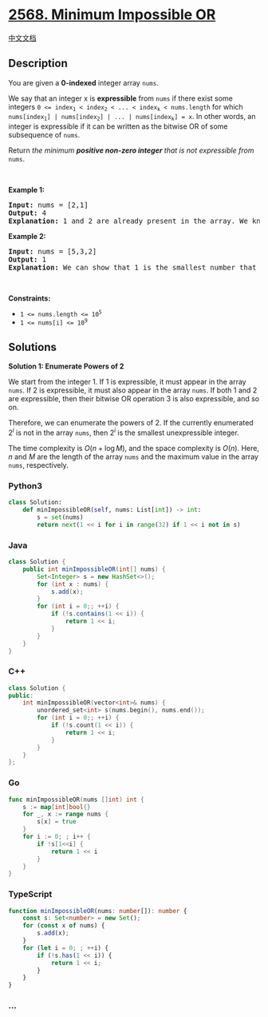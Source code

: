 # [2568. Minimum Impossible OR](https://leetcode.com/problems/minimum-impossible-or)

[中文文档](/solution/2500-2599/2568.Minimum%20Impossible%20OR/README.md)

## Description

<p>You are given a <strong>0-indexed</strong>&nbsp;integer array <code>nums</code>.</p>

<p>We say that an integer x is <strong>expressible</strong> from <code>nums</code> if there exist some integers <code>0 &lt;= index<sub>1</sub> &lt; index<sub>2</sub> &lt; ... &lt; index<sub>k</sub> &lt; nums.length</code> for which <code>nums[index<sub>1</sub>] | nums[index<sub>2</sub>] | ... | nums[index<sub>k</sub>] = x</code>. In other words, an integer is expressible if it can be written as the bitwise OR of some subsequence of <code>nums</code>.</p>

<p>Return <em>the minimum <strong>positive non-zero integer</strong>&nbsp;that is not </em><em>expressible from </em><code>nums</code>.</p>

<p>&nbsp;</p>
<p><strong class="example">Example 1:</strong></p>

<pre>
<strong>Input:</strong> nums = [2,1]
<strong>Output:</strong> 4
<strong>Explanation:</strong> 1 and 2 are already present in the array. We know that 3 is expressible, since nums[0] | nums[1] = 2 | 1 = 3. Since 4 is not expressible, we return 4.
</pre>

<p><strong class="example">Example 2:</strong></p>

<pre>
<strong>Input:</strong> nums = [5,3,2]
<strong>Output:</strong> 1
<strong>Explanation:</strong> We can show that 1 is the smallest number that is not expressible.
</pre>

<p>&nbsp;</p>
<p><strong>Constraints:</strong></p>

<ul>
	<li><code>1 &lt;= nums.length &lt;= 10<sup>5</sup></code></li>
	<li><code>1 &lt;= nums[i] &lt;= 10<sup>9</sup></code></li>
</ul>

## Solutions

**Solution 1: Enumerate Powers of 2**

We start from the integer $1$. If $1$ is expressible, it must appear in the array `nums`. If $2$ is expressible, it must also appear in the array `nums`. If both $1$ and $2$ are expressible, then their bitwise OR operation $3$ is also expressible, and so on.

Therefore, we can enumerate the powers of $2$. If the currently enumerated $2^i$ is not in the array `nums`, then $2^i$ is the smallest unexpressible integer.

The time complexity is $O(n + \log M)$, and the space complexity is $O(n)$. Here, $n$ and $M$ are the length of the array `nums` and the maximum value in the array `nums`, respectively.

<!-- tabs:start -->

### **Python3**

```python
class Solution:
    def minImpossibleOR(self, nums: List[int]) -> int:
        s = set(nums)
        return next(1 << i for i in range(32) if 1 << i not in s)
```

### **Java**

```java
class Solution {
    public int minImpossibleOR(int[] nums) {
        Set<Integer> s = new HashSet<>();
        for (int x : nums) {
            s.add(x);
        }
        for (int i = 0;; ++i) {
            if (!s.contains(1 << i)) {
                return 1 << i;
            }
        }
    }
}
```

### **C++**

```cpp
class Solution {
public:
    int minImpossibleOR(vector<int>& nums) {
        unordered_set<int> s(nums.begin(), nums.end());
        for (int i = 0;; ++i) {
            if (!s.count(1 << i)) {
                return 1 << i;
            }
        }
    }
};
```

### **Go**

```go
func minImpossibleOR(nums []int) int {
	s := map[int]bool{}
	for _, x := range nums {
		s[x] = true
	}
	for i := 0; ; i++ {
		if !s[1<<i] {
			return 1 << i
		}
	}
}
```

### **TypeScript**

```ts
function minImpossibleOR(nums: number[]): number {
    const s: Set<number> = new Set();
    for (const x of nums) {
        s.add(x);
    }
    for (let i = 0; ; ++i) {
        if (!s.has(1 << i)) {
            return 1 << i;
        }
    }
}
```

### **...**

```

```

<!-- tabs:end -->
